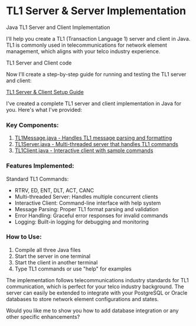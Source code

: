 # TL1 Server & Server Implementation 
Java TL1 Server and Client Implementation 

I'll help you create a TL1 (Transaction Language 1) server and client in Java. TL1 is commonly used in telecommunications for network element management, which aligns with your telco industry experience.

TL1 Server and Client code

Now I'll create a step-by-step guide for running and testing the TL1 server and client:

[TL1 Server & Client Setup Guide](src/server_client_setup.md)

I've created a complete TL1 server and client implementation in Java for you. Here's what I've provided:

### Key Components:

1. [TL1Message.java - Handles TL1 message parsing and formatting](src/TL1Message.java)
2. [TL1Server.java - Multi-threaded server that handles TL1 commands](src/TL1Server.java)
3. [TL1Client.java - Interactive client with sample commands](src/TL1Client.java)

### Features Implemented:

Standard TL1 Commands: 
- RTRV, ED, ENT, DLT, ACT, CANC
- Multi-threaded Server: Handles multiple concurrent clients
- Interactive Client: Command-line interface with help system
- Message Parsing: Proper TL1 format parsing and validation
- Error Handling: Graceful error responses for invalid commands
- Logging: Built-in logging for debugging and monitoring

### How to Use:

1. Compile all three Java files
2. Start the server in one terminal
3. Start the client in another terminal
4. Type TL1 commands or use "help" for examples

The implementation follows telecommunications industry standards for TL1 communication, which is perfect for your telco industry background. The server can easily be extended to integrate with your PostgreSQL or Oracle databases to store network element configurations and states.

Would you like me to show you how to add database integration or any other specific enhancements?
